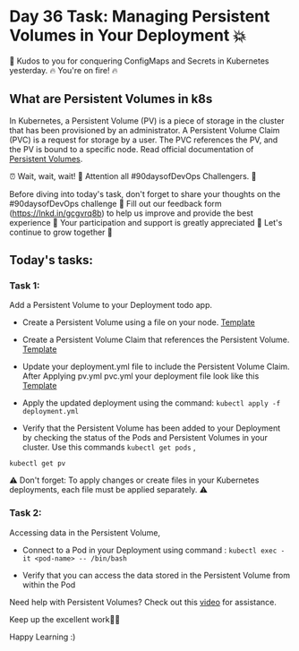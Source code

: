 # Day 36 Task: Managing Persistent Volumes in Your Deployment 💥

🙌 Kudos to you for conquering ConfigMaps and Secrets in Kubernetes yesterday.
🔥 You're on fire! 🔥

## What are Persistent Volumes in k8s
In Kubernetes, a Persistent Volume (PV) is a piece of storage in the cluster that has been provisioned by an administrator. A Persistent Volume Claim (PVC) is a request for storage by a user. The PVC references the PV, and the PV is bound to a specific node. Read official documentation of [Persistent Volumes](https://kubernetes.io/docs/concepts/storage/persistent-volumes/). 

⏰ Wait, wait, wait! 📣 Attention all #90daysofDevOps Challengers. 💪

Before diving into today's task, don't forget to share your thoughts on the #90daysofDevOps challenge 💪 Fill out our feedback form (https://lnkd.in/gcgvrq8b) to help us improve and provide the best experience 🌟 Your participation and support is greatly appreciated 🙏 Let's continue to grow together 🌱

## Today's tasks:

### Task 1:
Add a Persistent Volume to your Deployment todo app.

- Create a Persistent Volume using a file on your node. [Template](https://github.com/LondheShubham153/90DaysOfDevOps/blob/94e3970819e097a5b8edea40fe565d583419f912/2023/day36/pv.yml)

- Create a Persistent Volume Claim that references the Persistent Volume. [Template](https://github.com/LondheShubham153/90DaysOfDevOps/blob/94e3970819e097a5b8edea40fe565d583419f912/2023/day36/pvc.yml)

- Update your deployment.yml file to include the Persistent Volume Claim. After Applying pv.yml pvc.yml your deployment file look like this [Template](https://github.com/LondheShubham153/90DaysOfDevOps/blob/94e3970819e097a5b8edea40fe565d583419f912/2023/day36/Deployment.yml)

- Apply the updated deployment using the command: `kubectl apply -f deployment.yml`

- Verify that the Persistent Volume has been added to your Deployment by checking the status of the Pods and Persistent Volumes in your cluster. Use this commands `kubectl get pods` ,

`kubectl get pv`

⚠️ Don't forget: To apply changes or create files in your Kubernetes deployments, each file must be applied separately. ⚠️

### Task 2:

Accessing data in the Persistent Volume,

- Connect to a Pod in your Deployment using command : `kubectl exec -it <pod-name> -- /bin/bash`

- Verify that you can access the data stored in the Persistent Volume from within the Pod

Need help with Persistent Volumes? Check out this [video](https://youtube.com/U0_N3v7vJys) for assistance.

Keep up the excellent work🙌💥

Happy Learning :)

